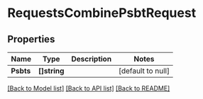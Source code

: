 # RequestsCombinePsbtRequest

## Properties
Name | Type | Description | Notes
------------ | ------------- | ------------- | -------------
**Psbts** | **[]string** |  | [default to null]

[[Back to Model list]](../README.md#documentation-for-models) [[Back to API list]](../README.md#documentation-for-api-endpoints) [[Back to README]](../README.md)

